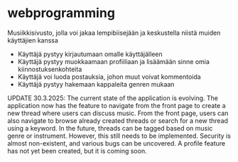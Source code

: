 # webprogramming

Musiikkisivusto, jolla voi jakaa lempibiisejään ja keskustella niistä muiden käyttäjien kanssa
- Käyttäjä pystyy kirjautumaan omalle käyttäjälleen
- Käyttäjä pystyy muokkaamaan profiiliaan ja lisäämään sinne omia kiinnostuksenkohteita
- Käyttäjä voi luoda postauksia, johon muut voivat kommentoida
- Käyttäjä pystyy hakemaan kappaleita genren mukaan


UPDATE 30.3.2025:
The current state of the application is evolving. The application now has the feature to navigate from the front page to create a new thread where users can discuss music. From the front page, users can also navigate to browse already created threads or search for a new thread using a keyword. In the future, threads can be tagged based on music genre or instrument. However, this still needs to be implemented. Security is almost non-existent, and various bugs can be uncovered. A profile feature has not yet been created, but it is coming soon.
